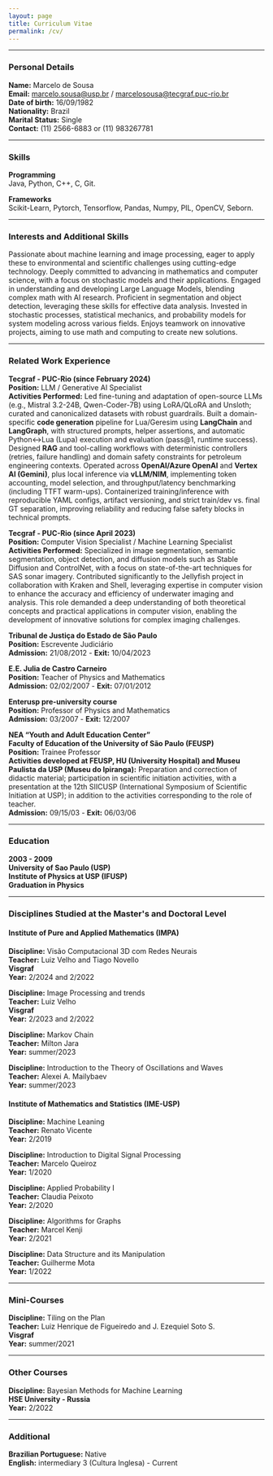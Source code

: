 ```yaml
---
layout: page
title: Curriculum Vitae
permalink: /cv/
---
```


---------------

### Personal Details

**Name:** Marcelo de Sousa <br>
**Email:** marcelo.sousa@usp.br / marcelosousa@tecgraf.puc-rio.br <br>
**Date of birth:** 16/09/1982  <br>
**Nationality:** Brazil  <br>
**Marital Status:** Single  <br>
**Contact:** (11) 2566-6883 or (11) 983267781 <br>

---------------

### Skills

**Programming** <br>
Java, Python, C++, C, Git.

**Frameworks** <br>
Scikit-Learn, Pytorch, Tensorflow, Pandas, Numpy, PIL, OpenCV, Seborn. <br>

---------------

### Interests and Additional Skills

Passionate about machine learning and image processing, eager to apply these to environmental and scientific challenges using cutting-edge technology. Deeply committed to advancing in mathematics and computer science, with a focus on stochastic models and their applications. Engaged in understanding and developing Large Language Models, blending complex math with AI research. Proficient in segmentation and object detection, leveraging these skills for effective data analysis. Invested in stochastic processes, statistical mechanics, and probability models for system modeling across various fields. Enjoys teamwork on innovative projects, aiming to use math and computing to create new solutions. <br>

---------------

### Related Work Experience

**Tecgraf - PUC-Rio (since February 2024)**<br>
**Position:** LLM / Generative AI Specialist<br>
**Activities Performed:** Led fine-tuning and adaptation of open-source LLMs (e.g., Mistral 3.2-24B, Qwen-Coder-7B) using LoRA/QLoRA and Unsloth; curated and canonicalized datasets with robust guardrails. Built a domain-specific **code generation** pipeline for Lua/Geresim using **LangChain** and **LangGraph**, with structured prompts, helper assertions, and automatic Python↔Lua (Lupa) execution and evaluation (pass@1, runtime success). Designed **RAG** and tool-calling workflows with deterministic controllers (retries, failure handling) and domain safety constraints for petroleum engineering contexts. Operated across **OpenAI/Azure OpenAI** and **Vertex AI (Gemini)**, plus local inference via **vLLM/NIM**, implementing token accounting, model selection, and throughput/latency benchmarking (including TTFT warm-ups). Containerized training/inference with reproducible YAML configs, artifact versioning, and strict train/dev vs. final GT separation, improving reliability and reducing false safety blocks in technical prompts.

**Tecgraf - PUC-Rio (since April 2023)**<br>
**Position:** Computer Vision Specialist / Machine Learning Specialist<br>
**Activities Performed:** Specialized in image segmentation, semantic segmentation, object detection, and diffusion models such as Stable Diffusion and ControlNet, with a focus on state-of-the-art techniques for SAS sonar imagery. Contributed significantly to the Jellyfish project in collaboration with Kraken and Shell, leveraging expertise in computer vision to enhance the accuracy and efficiency of underwater imaging and analysis. This role demanded a deep understanding of both theoretical concepts and practical applications in computer vision, enabling the development of innovative solutions for complex imaging challenges.

**Tribunal de Justiça do Estado de São Paulo**<br>
**Position:** Escrevente Judiciário <br>
**Admission:** 21/08/2012 - **Exit:** 10/04/2023

**E.E. Julia de Castro Carneiro** <br>
**Position:** Teacher of Physics and Mathematics <br>
**Admission:** 02/02/2007 - **Exit:** 07/01/2012

**Enterusp pre-university course** <br>
**Position:** Professor of Physics and Mathematics <br>
**Admission:** 03/2007 - **Exit:** 12/2007

**NEA “Youth and Adult Education Center”** <br>
**Faculty of Education of the University of São Paulo (FEUSP)** <br>
**Position:** Trainee Professor <br>
**Activities developed at FEUSP, HU (University Hospital) and Museu Paulista da USP (Museu do Ipiranga):** Preparation and correction of didactic material; participation in scientific initiation activities, with a presentation at the 12th SIICUSP (International Symposium of Scientific Initiation at USP); in addition to the activities corresponding to the role of teacher. <br>
**Admission:** 09/15/03 - **Exit:** 06/03/06

----------------

### Education

**2003 - 2009** <br>
**University of Sao Paulo (USP)** <br>
**Institute of Physics at USP (IFUSP)** <br>
**Graduation in Physics** <br>

----------------

### Disciplines Studied at the Master's and Doctoral Level <br>

#### <strong>Institute of Pure and Applied Mathematics (IMPA)</strong> <br>

**Discipline:** Visão Computacional 3D com Redes Neurais <br>
**Teacher:** Luiz Velho and Tiago Novello <br>
**Visgraf** <br>
**Year:** 2/2024 and 2/2022<br>

**Discipline:** Image Processing and trends <br>
**Teacher:** Luiz Velho <br>
**Visgraf** <br>
**Year:** 2/2023 and 2/2022<br>

**Discipline:** Markov Chain <br>
**Teacher:** Milton Jara <br>
**Year:** summer/2023<br>

**Discipline:** Introduction to the Theory of Oscillations and Waves <br>
**Teacher:** Alexei A. Mailybaev <br>
**Year:** summer/2023<br>

#### <strong>Institute of Mathematics and Statistics (IME-USP) </strong><br>

**Discipline:** Machine Leaning <br>
**Teacher:** Renato Vicente <br>
**Year:** 2/2019 <br>

**Discipline:** Introduction to Digital Signal Processing <br>
**Teacher:** Marcelo Queiroz <br>
**Year:** 1/2020 <br>

**Discipline:** Applied Probability I <br>
**Teacher:** Claudia Peixoto <br>
**Year:** 2/2020 <br>

**Discipline:** Algorithms for Graphs <br>
**Teacher:** Marcel Kenji <br>
**Year:** 2/2021 <br>

**Discipline:** Data Structure and its Manipulation <br>
**Teacher:** Guilherme Mota <br>
**Year:** 1/2022 <br>

-------------------

### Mini-Courses <br>

**Discipline:** Tiling on the Plan <br>
**Teacher:** Luiz Henrique de Figueiredo and J. Ezequiel Soto S.<br>
**Visgraf** <br>
**Year:** summer/2021 <br>

------------------------

### Other Courses <br>

**Discipline:** Bayesian Methods for Machine Learning <br>
**HSE University - Russia** <br>
**Year:** 2/2022 <br>

--------------------------

### Additional

**Brazilian Portuguese:** Native <br>
**English:** intermediary 3 (Cultura Inglesa) - Current <br>
